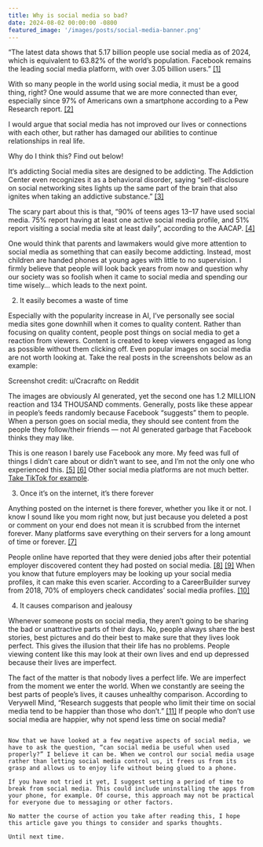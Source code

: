 ```yaml
---
title: Why is social media so bad?
date: 2024-08-02 00:00:00 -0800
featured_image: '/images/posts/social-media-banner.png'
---
```


“The latest data shows that 5.17 billion people use social media as of 2024, which is equivalent to 63.82% of the world’s population. Facebook remains the leading social media platform, with over 3.05 billion users.” [[1]](https://www.demandsage.com/social-media-users)

With so many people in the world using social media, it must be a good thing, right? One would assume that we are more connected than ever, especially since 97% of Americans own a smartphone according to a Pew Research report. [[2]](https://www.pewresearch.org/internet/fact-sheet/mobile)

I would argue that social media has not improved our lives or connections with each other, but rather has damaged our abilities to continue relationships in real life.

Why do I think this? Find out below!

It‘s addicting
Social media sites are designed to be addicting. The Addiction Center even recognizes it as a behavioral disorder, saying “self-disclosure on social networking sites lights up the same part of the brain that also ignites when taking an addictive substance.” [[3]](https://www.addictioncenter.com/behavioral-addictions/social-media-addiction)

The scary part about this is that, “90% of teens ages 13–17 have used social media. 75% report having at least one active social media profile, and 51% report visiting a social media site at least daily”, according to the AACAP. [[4]](https://www.aacap.org/AACAP/Families_and_Youth/Facts_for_Families/FFF-Guide/Social-Media-and-Teens-100.aspx#:~:text=Surveys%20show%20that%20ninety%20percent%20of%20teens,at%20least%20one%20active%20social%20media%20profile)

One would think that parents and lawmakers would give more attention to social media as something that can easily become addicting. Instead, most children are handed phones at young ages with little to no supervision. I firmly believe that people will look back years from now and question why our society was so foolish when it came to social media and spending our time wisely… which leads to the next point.

2. It easily becomes a waste of time

Especially with the popularity increase in AI, I’ve personally see social media sites gone downhill when it comes to quality content. Rather than focusing on quality content, people post things on social media to get a reaction from viewers. Content is created to keep viewers engaged as long as possible without them clicking off. Even popular images on social media are not worth looking at. Take the real posts in the screenshots below as an example:


Screenshot credit: u/Cracraftc on Reddit

The images are obviously AI generated, yet the second one has 1.2 MILLION reaction and 134 THOUSAND comments. Generally, posts like these appear in people’s feeds randomly because Facebook “suggests” them to people. When a person goes on social media, they should see content from the people they follow/their friends — not AI generated garbage that Facebook thinks they may like.

This is one reason I barely use Facebook any more. My feed was full of things I didn’t care about or didn’t want to see, and I’m not the only one who experienced this. [[5]](https://www.reddit.com/r/facebook/comments/ybh0ux/facebook_feed_becoming_unusable/) [[6]](https://medium.com/adventures-in-consumer-technology/is-your-facebook-feed-full-of-ai-generated-junk-too-a2d8c40325cb) Other social media platforms are not much better. [Take TikTok for example](https://www.youtube.com/watch?v=dA22SUEApYY).

3. Once it’s on the internet, it’s there forever

Anything posted on the internet is there forever, whether you like it or not. I know I sound like you mom right now, but just because you deleted a post or comment on your end does not mean it is scrubbed from the internet forever. Many platforms save everything on their servers for a long amount of time or forever. [[7]](https://startupsmagazine.co.uk/article-nothing-gets-deleted-internet)

People online have reported that they were denied jobs after their potential employer discovered content they had posted on social media. [[8]](https://www.reddit.com/r/recruitinghell/comments/12defeb/we_regret_to_turn_you_down_because_of_your_social/) [[9]](https://www.reddit.com/r/antiwork/comments/129rca4/is_it_normal_to_not_get_hired_due_to_not_having_a/) When you know that future employers may be looking up your social media profiles, it can make this even scarier. According to a CareerBuilder survey from 2018, 70% of employers check candidates’ social media profiles. [[10]](https://www.securitymagazine.com/articles/89441-percent-of-employers-check-candidates-social-media-profiles)

4. It causes comparison and jealousy

Whenever someone posts on social media, they aren’t going to be sharing the bad or unattractive parts of their days. No, people always share the best stories, best pictures and do their best to make sure that they lives look perfect. This gives the illusion that their life has no problems. People viewing content like this may look at their own lives and end up depressed because their lives are imperfect.

The fact of the matter is that nobody lives a perfect life. We are imperfect from the moment we enter the world. When we constantly are seeing the best parts of people’s lives, it causes unhealthy comparison. According to Verywell Mind, “Research suggests that people who limit their time on social media tend to be happier than those who don’t.” [[11]](https://www.verywellmind.com/social-media-and-depression-5085354) If people who don’t use social media are happier, why not spend less time on social media?

~~~~~~~~~~~~~~~~~~~~

Now that we have looked at a few negative aspects of social media, we have to ask the question, “can social media be useful when used properly?” I believe it can be. When we control our social media usage rather than letting social media control us, it frees us from its grasp and allows us to enjoy life without being glued to a phone.

If you have not tried it yet, I suggest setting a period of time to break from social media. This could include uninstalling the apps from your phone, for example. Of course, this approach may not be practical for everyone due to messaging or other factors.

No matter the course of action you take after reading this, I hope this article gave you things to consider and sparks thoughts.

Until next time.